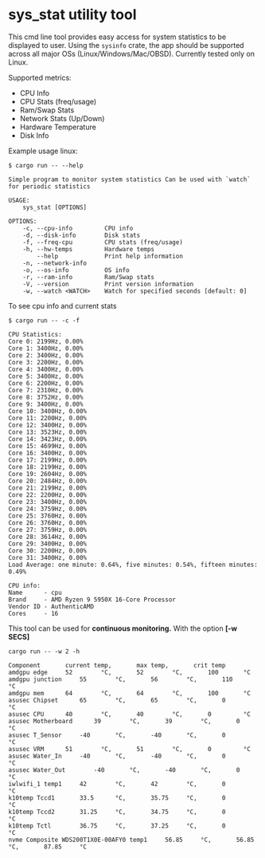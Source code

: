 # sys_stat utility tool

This cmd line tool provides easy access for system statistics to be displayed to user. Using the `sysinfo` crate, the app should be supported across all major OSs (Linux/Windows/Mac/OBSD). Currently tested only on Linux.

Supported metrics:

  * CPU Info
  * CPU Stats (freq/usage)
  * Ram/Swap Stats
  * Network Stats (Up/Down)
  * Hardware Temperature
  * Disk Info

Example usage linux:
```SHELL
$ cargo run -- --help

Simple program to monitor system statistics Can be used with `watch` for periodic statistics

USAGE:
    sys_stat [OPTIONS]

OPTIONS:
    -c, --cpu-info         CPU info
    -d, --disk-info        Disk stats
    -f, --freq-cpu         CPU stats (freq/usage)
    -h, --hw-temps         Hardware temps
        --help             Print help information
    -n, --network-info     
    -o, --os-info          OS info
    -r, --ram-info         Ram/Swap stats
    -V, --version          Print version information
    -w, --watch <WATCH>    Watch for specified seconds [default: 0]
```
To see cpu info and current stats
```SHELL
$ cargo run -- -c -f

CPU Statistics:
Core 0: 2199Hz, 0.00%
Core 1: 3400Hz, 0.00%
Core 2: 3400Hz, 0.00%
Core 3: 2200Hz, 0.00%
Core 4: 3400Hz, 0.00%
Core 5: 3400Hz, 0.00%
Core 6: 2200Hz, 0.00%
Core 7: 2310Hz, 0.00%
Core 8: 3752Hz, 0.00%
Core 9: 3400Hz, 0.00%
Core 10: 3400Hz, 0.00%
Core 11: 2200Hz, 0.00%
Core 12: 3400Hz, 0.00%
Core 13: 3523Hz, 0.00%
Core 14: 3423Hz, 0.00%
Core 15: 4699Hz, 0.00%
Core 16: 3400Hz, 0.00%
Core 17: 2199Hz, 0.00%
Core 18: 2199Hz, 0.00%
Core 19: 2604Hz, 0.00%
Core 20: 2484Hz, 0.00%
Core 21: 2199Hz, 0.00%
Core 22: 2200Hz, 0.00%
Core 23: 3400Hz, 0.00%
Core 24: 3759Hz, 0.00%
Core 25: 3760Hz, 0.00%
Core 26: 3760Hz, 0.00%
Core 27: 3759Hz, 0.00%
Core 28: 3614Hz, 0.00%
Core 29: 3400Hz, 0.00%
Core 30: 2200Hz, 0.00%
Core 31: 3400Hz, 0.00%
Load Average: one minute: 0.64%, five minutes: 0.54%, fifteen minutes: 0.49%

CPU info:
Name      - cpu
Brand     - AMD Ryzen 9 5950X 16-Core Processor
Vendor ID - AuthenticAMD
Cores     - 16
```
This tool can be used for **continuous monitoring.** With the option **[-w SECS]**
```SHELL
cargo run -- -w 2 -h

Component		current temp,		max temp,		crit temp
amdgpu edge		52        °C,		52        °C,		100       °C
amdgpu junction		55        °C,		56        °C,		110       °C
amdgpu mem		64        °C,		64        °C,		100       °C
asusec Chipset		65        °C,		65        °C,		0         °C
asusec CPU		40        °C,		40        °C,		0         °C
asusec Motherboard		39        °C,		39        °C,		0         °C
asusec T_Sensor		-40       °C,		-40       °C,		0         °C
asusec VRM		51        °C,		51        °C,		0         °C
asusec Water_In		-40       °C,		-40       °C,		0         °C
asusec Water_Out		-40       °C,		-40       °C,		0         °C
iwlwifi_1 temp1		42        °C,		42        °C,		0         °C
k10temp Tccd1		33.5      °C,		35.75     °C,		0         °C
k10temp Tccd2		31.25     °C,		34.75     °C,		0         °C
k10temp Tctl		36.75     °C,		37.25     °C,		0         °C
nvme Composite WDS200T1X0E-00AFY0 temp1		56.85     °C,		56.85     °C,		87.85     °C
